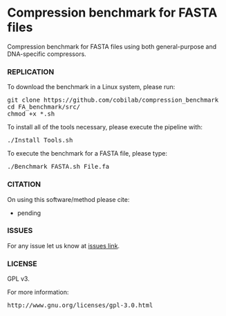 # Compression benchmark for FASTA files
Compression benchmark for FASTA files using both general-purpose and DNA-specific compressors.

### REPLICATION ###

To download the benchmark in a Linux system, please run:
<pre>
git clone https://github.com/cobilab/compression_benchmark
cd FA_benchmark/src/
chmod +x *.sh
</pre>

To install all of the tools necessary, please execute the pipeline with:
<pre>
./Install_Tools.sh
</pre>

To execute the benchmark for a FASTA file, please type:
<pre>
./Benchmark_FASTA.sh File.fa
</pre>

### CITATION ###

On using this software/method please cite:

* pending

### ISSUES ###

For any issue let us know at [issues link](https://github.com/cobilab/compression_benchmark/issues).

### LICENSE ###

GPL v3.

For more information:
<pre>http://www.gnu.org/licenses/gpl-3.0.html</pre>
